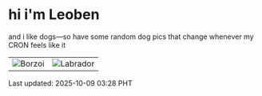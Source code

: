 # hi i'm Leoben

and i like dogs—so have some random dog pics that change whenever my CRON feels like it

|  |  |
|--------|----------|
| ![Borzoi](https://random-dog-vercel.vercel.app/api/random-borzoi?v=1759951720) | ![Labrador](https://random-dog-vercel.vercel.app/api/random-labrador?v=1759951720) |

Last updated: 2025-10-09 03:28 PHT
